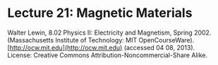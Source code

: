 # Lecture 21: Magnetic Materials

Walter Lewin, 8.02 Physics II: Electricity and Magnetism, Spring 2002.<br>
(Massachusetts Institute of Technology: MIT OpenCourseWare).<br>
[http://ocw.mit.edu](http://ocw.mit.edu) (accessed 04 08, 2013).<br>
License: Creative Commons Attribution-Noncommercial-Share Alike.